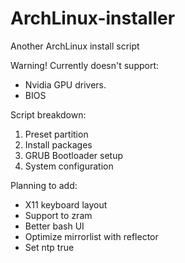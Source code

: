 # ArchLinux-installer
Another ArchLinux install script

Warning!
Currently doesn't support:
- Nvidia GPU drivers.
- BIOS 

Script breakdown:
1) Preset partition
2) Install packages
3) GRUB Bootloader setup
4) System configuration

Planning to add:
- X11 keyboard layout
- Support to zram 
- Better bash UI
- Optimize mirrorlist with reflector
- Set ntp true

